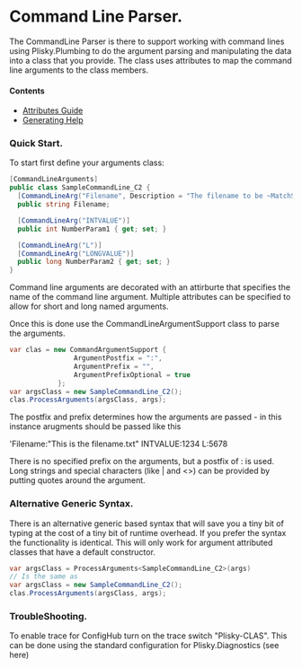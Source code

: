 # Command Line Parser.


The CommandLine Parser is there to support working with command lines using Plisky.Plumbing to do the argument parsing and manipulating the data into a class that
you provide. The class uses attributes to map the command line arguments to the class members.

#### Contents
* [Attributes Guide](.\attributes.md)
* [Generating Help](.\generatingHelp.md)


### Quick Start.


To start first define your arguments class:


```csharp
[CommandLineArguments]
public class SampleCommandLine_C2 {
  [CommandLineArg("Filename", Description = "The filename to be ~MatchShortDescrFilename~~ passed into the application", IsSingleParameterDefault  true)]
  public string Filename;

  [CommandLineArg("INTVALUE")]
  public int NumberParam1 { get; set; }

  [CommandLineArg("L")]
  [CommandLineArg("LONGVALUE")]
  public long NumberParam2 { get; set; }
}
```


Command line arguments are decorated with an attirburte that specifies the name of the command line argument.  Multiple attributes can be specified to allow for
short and long named arguments.  

Once this is done use the CommandLineArgumentSupport class to parse the arguments.

```csharp
var clas = new CommandArgumentSupport {
                ArgumentPostfix = ":",
                ArgumentPrefix = "",
                ArgumentPrefixOptional = true
            };
var argsClass = new SampleCommandLine_C2();
clas.ProcessArguments(argsClass, args);
```

The postfix and prefix determines how the arguments are passed - in this instance arugments should be passed like this

'Filename:"This is the filename.txt" INTVALUE:1234 L:5678

There is no specified prefix on the arguments, but a postfix of : is used.    Long strings and special characters (like | and <>) can be provided by putting quotes around
the argument.

### Alternative Generic Syntax.

There is an alternative generic based syntax that will save you a tiny bit of typing at the cost of a tiny bit of runtime overhead.  If you prefer the syntax the 
functionality is identical.  This will only work for argument attributed classes that have a default constructor.

```csharp
var argsClass = ProcessArguments<SampleCommandLine_C2>(args)
// Is the same as
var argsClass = new SampleCommandLine_C2();
clas.ProcessArguments(argsClass, args);
```


### TroubleShooting.


To enable trace for ConfigHub turn on the trace switch "Plisky-CLAS".
This can be done using the standard configuration for Plisky.Diagnostics (see here)